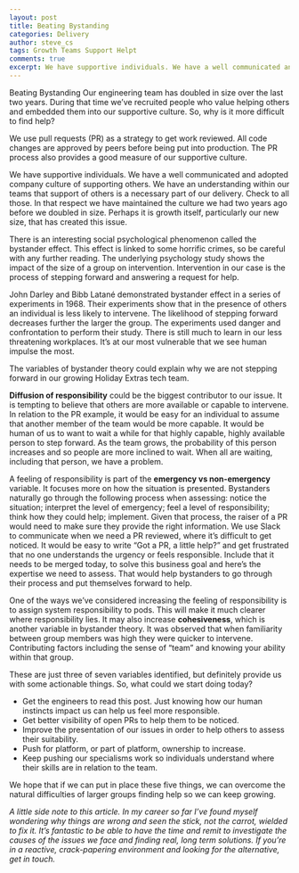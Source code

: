 ```yaml
---
layout: post
title: Beating Bystanding
categories: Delivery
author: steve_cs
tags: Growth Teams Support Helpt
comments: true
excerpt: We have supportive individuals. We have a well communicated and adopted company culture of supporting others. We have an understanding within our teams that support of others is a necessary part of our delivery. Check to all those. So, why is it more difficult to find help? 
---
```

Beating Bystanding
Our engineering team has doubled in size over the last two years. During that time we’ve recruited people who value helping others and embedded them into our supportive culture. So, why is it more difficult to find help? 

We use pull requests (PR) as a strategy to get work reviewed. All code changes are approved by peers before being put into production. The PR process also provides a good measure of our supportive culture. 

We have supportive individuals. We have a well communicated and adopted company culture of supporting others. We have an understanding within our teams that support of others is a necessary part of our delivery. Check to all those. In that respect we have maintained the culture we had two years ago before we doubled in size. Perhaps it is growth itself, particularly our new size, that has created this issue.

There is an interesting social psychological phenomenon called the bystander effect. This effect is linked to some horrific crimes, so be careful with any further reading. The underlying psychology study shows the impact of the size of a group on intervention. Intervention in our case is the process of stepping forward and answering a request for help.

John Darley and Bibb Latané demonstrated bystander effect in a series of experiments in 1968. Their experiments show that in the presence of others an individual is less likely to intervene. The likelihood of stepping forward decreases further the larger the group. The experiments used danger and confrontation to perform their study. There is still much to learn in our less threatening workplaces. It’s at our most vulnerable that we see human impulse the most.

The variables of bystander theory could explain why we are not stepping forward in our growing Holiday Extras tech team.

**Diffusion of responsibility** could be the biggest contributor to our issue. It is tempting to believe that others are more available or capable to intervene. In relation to the PR example, it would be easy for an individual to assume that another member of the team would be more capable. It would be human of us to want to wait a while for that highly capable, highly available person to step forward. As the team grows, the probability of this person increases and so people are more inclined to wait. When all are waiting, including that person, we have a problem. 

A feeling of responsibility is part of the **emergency vs non-emergency** variable. It focuses more on how the situation is presented. Bystanders naturally go through the following process when assessing: notice the situation; interpret the level of emergency; feel a level of responsibility; think how they could help; implement. Given that process, the raiser of a PR would need to make sure they provide the right information. We use Slack to communicate when we need a PR reviewed, where it’s difficult to get noticed. It would be easy to write “Got a PR, a little help?” and get frustrated that no one understands the urgency or feels responsible. Include that it needs to be merged today, to solve this business goal and here’s the expertise we need to assess. That would help bystanders to go through their process and put themselves forward to help.

One of the ways we’ve considered increasing the feeling of responsibility is to assign system responsibility to pods. This will make it much clearer where responsibility lies. It may also increase **cohesiveness**, which is another variable in bystander theory. It was observed that when familiarity between group members was high they were quicker to intervene. Contributing factors including the sense of “team” and knowing your ability within that group.

These are just three of seven variables identified, but definitely provide us with some actionable things. So, what could we start doing today?

- Get the engineers to read this post. Just knowing how our human instincts impact us can help us feel more responsible.
- Get better visibility of open PRs to help them to be noticed.
- Improve the presentation of our issues in order to help others to assess their suitability.
- Push for platform, or part of platform, ownership to increase.
- Keep pushing our specialisms work so individuals understand where their skills are in relation to the team. 

We hope that if we can put in place these five things, we can overcome the natural difficulties of larger groups finding help so we can keep growing. 

*A little side note to this article. In my career so far I’ve found myself wondering why things are wrong and seen the stick, not the carrot, wielded to fix it. It’s fantastic to be able to have the time and remit to investigate the causes of the issues we face and finding real, long term solutions. If you’re in a reactive, crack-papering environment and looking for the alternative, get in touch.* 
